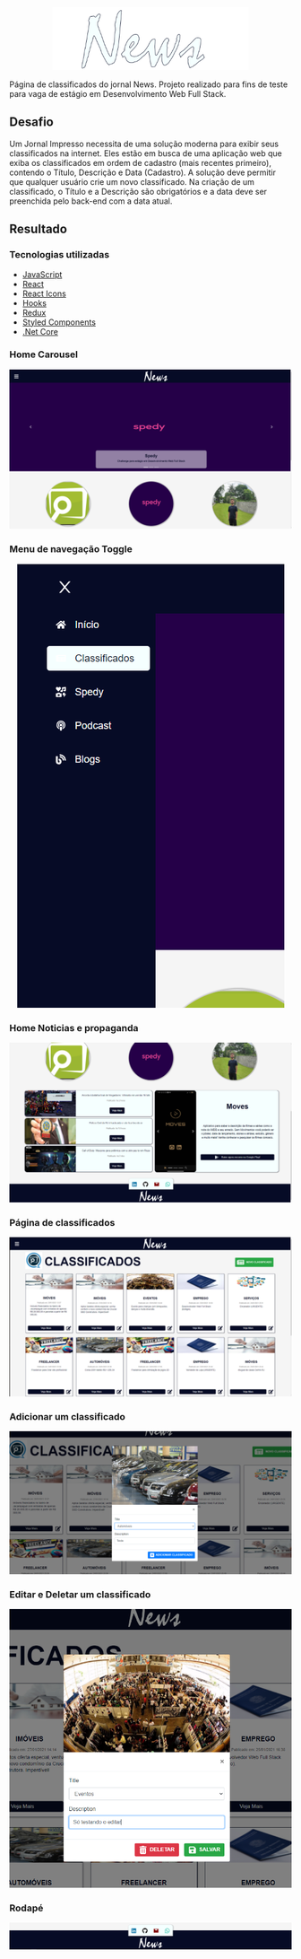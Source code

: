 
<p align="center">
    <img src="src/assets/images/newsStroke.png" alt="News" width="350"/>
</p>

Página de classificados do jornal News. Projeto realizado para fins de teste para vaga de estágio em Desenvolvimento Web Full Stack.

## Desafio

Um Jornal Impresso necessita de uma solução moderna para exibir seus classificados na internet. Eles estão em busca de uma aplicação web que exiba os classificados em ordem de cadastro (mais recentes primeiro), contendo o Título, Descrição e Data (Cadastro). A solução deve permitir que qualquer usuário crie um novo classificado. Na criação de um classificado, o Título e a Descrição são obrigatórios e a data deve ser preenchida pelo back-end com a data atual.

## Resultado

### Tecnologias utilizadas

- [JavaScript](https://devdocs.io/javascript/)
- [React](https://pt-br.reactjs.org/docs/getting-started.html)
- [React Icons](https://react-icons.github.io/react-icons/)
- [Hooks](https://pt-br.reactjs.org/docs/hooks-intro.html)
- [Redux](https://redux.js.org/)
- [Styled Components](https://styled-components.com/)
- [.Net Core](https://docs.microsoft.com/pt-br/aspnet/core/introduction-to-aspnet-core?view=aspnetcore-5.0)

### Home Carousel

<p align="center">
    <img src="src/assets/images/telasWeb/homeCarousel.png" alt="News" />
</p>

### Menu de navegação Toggle

<p align="center">
    <img src="src/assets/images/telasWeb/menuToggle.png" alt="News"  margin-top="20"/>
</p>

### Home Noticias e propaganda

<p align="center">
    <img src="src/assets/images/telasWeb/homeNews.png" alt="News" />
</p>

### Página de classificados

<p align="center">
    <img src="src/assets/images/telasWeb/classifiedPage.png" alt="News" />
</p>

### Adicionar um classificado

<p align="center">
    <img src="src/assets/images/telasWeb/classifiedAdd.png" alt="News" />
</p>

### Editar e Deletar um classificado

<p align="center">
    <img src="src/assets/images/telasWeb/classifiedEdit.png" alt="News" />
</p>

### Rodapé

<p align="center">
    <img src="src/assets/images/telasWeb/footerLayout.png" alt="News" />
</p>
